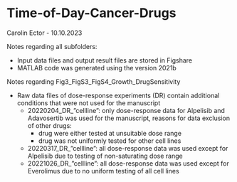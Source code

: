 # Time-of-Day-Cancer-Drugs

Carolin Ector - 10.10.2023

Notes regarding all subfolders:
* Input data files and output result files are stored in Figshare
* MATLAB code was generated using the version 2021b

Notes regarding Fig3_FigS3_FigS4_Growth_DrugSensitivity
* Raw data files of dose-response experiments (DR) contain additional conditions that were not used for the manuscript
    - 20220204_DR_”cellline”: only dose-response data for Alpelisib and Adavosertib was used for the manuscript, reasons for data exclusion of other drugs:
        * drug were either tested at unsuitable dose range
        * drug was not uniformly tested for other cell lines
    - 20220317_DR_”cellline”: all dose-response data was used except for Alpelisib due to testing of non-saturating dose range 
    - 20221026_DR_”cellline”: all dose-response data was used except for Everolimus due to no uniform testing of all cell lines
